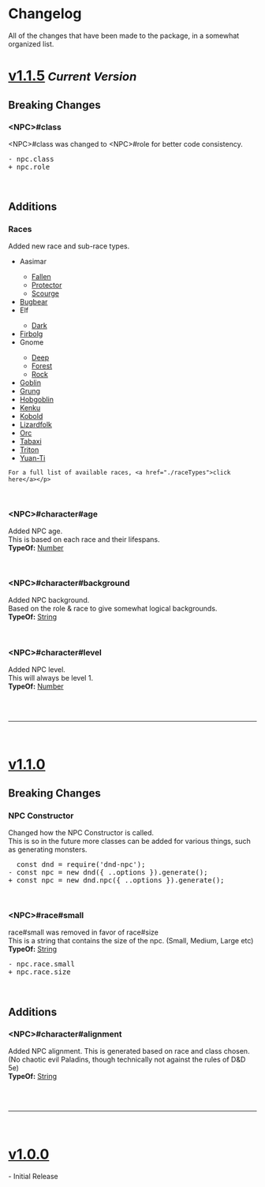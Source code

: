 <script>const page = "changelog"</script>

<h1 class="title center"><b>Changelog</b></h1>
<p class= "center">All of the changes that have been made to the package, in a somewhat organized list.</p>
<h1><a class="method" name="1.1.5" href="#1.1.5"><b>v1.1.5</b></a><small><span class="gray"><i> Current Version</i></span></small></h1>
<h2><b>Breaking Changes</b></h2>
<h3 style="font-size: 16px"><b>&lt;NPC&gt;#class</b></h3>
<div class="embed">
	<p><span class="literal">&lt;NPC&gt;#class</span> was changed to <span class="literal">&lt;NPC&gt;#role</span> for better code consistency.</p>
	<pre><span class="red">- npc.class</span><br><span class="green">+ npc.role</span></pre>
</div><br>
<h2><b>Additions</b></h2>
<h3 style="font-size: 16px"><b>Races</b></h3>
<div class="embed">
	<p>Added new race and sub-race types.
	<ul>
	<li><a onclick="textHide('1.1.5 aasimar')">Aasimar</a></li>
	<div class="showHide" id="1.1.5 aasimar">
	<ul><li><a href="./raceTypes/aasimar-fallen">Fallen</a></li>
	<li><a href="./raceTypes/aasimar-protector">Protector</a></li>
	<li><a href="./raceTypes/aasimar-scourge">Scourge</a></li></ul></div>
	<li><a href="./raceTypes/bugbear">Bugbear</a></li>
	<li><a onclick="textHide('1.1.5 elf')">Elf</a></li>
	<div class="showHide" id="1.1.5 elf">
	<ul><li><a href="./raceTypes/elf-dark">Dark</a></li></ul></div>
	<li><a href="./raceTypes/firbolg">Firbolg</a></li>
	<li><a onclick="textHide('1.1.5 gnome')">Gnome</a></li>
	<div class="showHide" id="1.1.5 gnome">
	<ul><li><a href="./raceTypes/gnome-deep">Deep</a></li>
	<li><a href="./raceTypes/gnome-forest">Forest</a></li>
	<li><a href="./raceTypes/gnome-rock">Rock</a></li></ul></div>
	<li><a href="./raceTypes/goblin">Goblin</a></li>
	<li><a href="./raceTypes/grung">Grung</a></li>
	<li><a href="./raceTypes/hobgoblin">Hobgoblin</a></li>
	<li><a href="./raceTypes/kenku">Kenku</a></li>
	<li><a href="./raceTypes/kobold">Kobold</a></li>
	<li><a href="./raceTypes/lizardfolk">Lizardfolk</a></li>
	<li><a href="./raceTypes/orc">Orc</a></li>
	<li><a href="./raceTypes/tabaxi">Tabaxi</a></li>
	<li><a href="./raceTypes/triton">Triton</a></li>
	<li><a href="./raceTypes/yuanti">Yuan-Ti</a></li></ul>

	For a full list of available races, <a href="./raceTypes">click here</a></p>
</div><br>

<h3 style="font-size: 16px"><b>&lt;NPC&gt;#character#age</b></h3>
<div class="embed">
	<p>Added NPC age.<br>
	This is based on each race and their lifespans.<br>
	<b>TypeOf:</b> <a href="https://developer.mozilla.org/en-US/docs/Web/JavaScript/Reference/Global_Objects/Number">Number</a></p>
</div><br>

<h3 style="font-size: 16px"><b>&lt;NPC&gt;#character#background</b></h3>
<div class="embed">
	<p>Added NPC background.<br>
	Based on the role & race to give somewhat logical backgrounds.<br>
	<b>TypeOf:</b> <a href="https://developer.mozilla.org/en-US/docs/Web/JavaScript/Reference/Global_Objects/String">String</a></p>
</div><br>

<h3 style="font-size: 16px"><b>&lt;NPC&gt;#character#level</b></h3>
<div class="embed">
	<p>Added NPC level.<br>
	This will always be level 1.<br>
	<b>TypeOf:</b> <a href="https://developer.mozilla.org/en-US/docs/Web/JavaScript/Reference/Global_Objects/Number">Number</a></p>
</div><br>
<br><hr><br>

<h1><a class="method" name="1.1.0" href="#1.1.0"><b>v1.1.0</b></a></h1>
<h2><b>Breaking Changes</b></h2>
<h3 style="font-size: 16px"><b>NPC Constructor</b></h3>
<div class="embed">
	<p>Changed how the NPC Constructor is called.<br>
	This is so in the future more classes can be added for various things, such as generating monsters.</p>
	<pre>  const dnd = require('dnd-npc');<br><span class="red">- const npc = new dnd({ ..options }).generate();</span><br><span class="green">+ const npc = new dnd.npc({ ..options }).generate();</span></pre>
</div><br>
<h3 style="font-size: 16px"><b>&lt;NPC&gt;#race#small</b></h3>
<div class="embed">
	<p><span class="literal">race#small</span> was removed in favor of <span class="literal">race#size</span><br>
	This is a string that contains the size of the npc. (Small, Medium, Large etc)<br>
	<b>TypeOf:</b> <a href="https://developer.mozilla.org/en-US/docs/Web/JavaScript/Reference/Global_Objects/String">String</a></p>
	<pre><span class="red">- npc.race.small</span><br><span class="green">+ npc.race.size</span></pre>
</div><br>
<h2><b>Additions</b></h2>
<h3 style="font-size: 16px"><b>&lt;NPC&gt;#character#alignment</b></h3>
<div class="embed">
	<p>Added NPC alignment. This is generated based on race and class chosen.<br>
	(No chaotic evil Paladins, though technically not against the rules of D&D 5e)<br>
	<b>TypeOf:</b> <a href="https://developer.mozilla.org/en-US/docs/Web/JavaScript/Reference/Global_Objects/String">String</a></p>
</div><br>
<br><hr><br>
<h1><a class="method" name="1.0.0" href="#1.0.0"><b>v1.0.0</b></a></h1>
<div class="embed"><p>- Initial Release</p></div>
